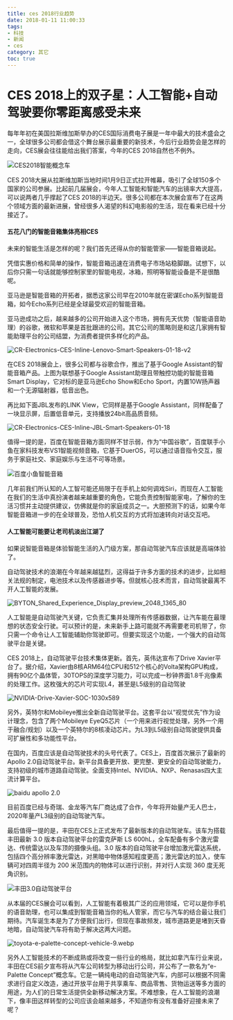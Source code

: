 ```yaml
---
title: ces 2018行业趋势
date: 2018-01-11 11:00:33
tags: 
- 科技
- 新闻
- ces
category: 其它
toc: true
---
```

# CES 2018上的双子星：人工智能+自动驾驶要你零距离感受未来

每年年初在美国拉斯维加斯举办的CES国际消费电子展是一年中最大的技术盛会之一，全球很多公司都会借这个舞台展示最重要的新技术，今后行业趋势会是怎样的走向，CES展会往往能给出我们答案，今年的CES 2018自然也不例外。

![CES2018智能概念车](https://i.loli.net/2018/01/11/5a56f3366b584.jpg)

CES 2018大展从拉斯维加斯当地时间1月9日正式拉开帷幕，吸引了全球150多个国家的公司参展。比起前几届展会，今年人工智能和智能汽车的出镜率大大提高，可以说两者几乎撑起了CES 2018的半边天。很多公司都在本次展会宣布了在这两个领域方面的最新进展，曾经很多人渴望的科幻电影般的生活，现在看来已经十分接近了。

<!-- more -->

#### 五花八门的智能音箱集体亮相CES

未来的智能生活是怎样的呢？我们首先还得从你的智能管家——智能音箱说起。

凭借实惠价格和简单的操作，智能音箱迅速在消费电子市场站稳脚跟。试想下，以后你只需一句话就能够控制家里的智能电视，冰箱，照明等智能设备是不是很酷呢。

亚马逊是智能音箱的开拓者，据悉这家公司早在2010年就在密谋Echo系列智能音箱，如今Echo系列已经是全球最受欢迎的智能音箱。

亚马逊成功之后，越来越多的公司开始进入这个市场，拥有先天优势（智能语音助理）的谷歌，微软和苹果是首批跟进的公司。其它公司的策略则是和这几家拥有智能助理平台的公司结盟，为消费者提供多样化的产品。

![CR-Electronics-CES-Inline-Lenovo-Smart-Speakers-01-18-v2](/assets/CR-Electronics-CES-Inline-Lenovo-Smart-Speakers-01-18-v2.jpg)

在CES 2018展会上，很多公司都与谷歌合作，推出了基于Google Assistant的智能音箱产品。上图为联想基于Google Assistant助理且带触控功能的智能音箱Smart Display，它对标的是亚马逊Echo Show和Echo Sport，内置10W扬声器和一个无源辐射器，低音出色。

再比如下面JBL发布的LINK View，它同样是基于Google Assistant，同样配备了一块显示屏，后置低音单元，支持播放24bit高品质音频。

![CR-Electronics-CES-Inline-JBL-Smart-Speakers-01-18](/assets/CR-Electronics-CES-Inline-JBL-Smart-Speakers-01-18.jpg)


值得一提的是，百度在智能音箱方面同样不甘示弱，作为“中国谷歌”，百度联手小鱼在家科技发布VS1智能视频音箱，它基于DuerOS，可以通过语音指令交互，服务于家庭社交、家庭娱乐与生活不可等场景。

![百度小鱼智能音箱](/assets/IMG_5622.jpg)

几年前我们所认知的人工智可能还局限于在手机上如何调戏Siri，而现在人工智能在我们的生活中真扮演者越来越重要的角色，它能负责控制智能家电，了解你的生活习惯并主动提供建议，仿佛就是你的家庭成员之一。大胆预测下的话，如果今年智能音箱进一步的在全球普及，恐怕人机交互的方式将加速转向对话交互吧。

#### 人工智能可能要让老司机淡出江湖了

如果说智能音箱是体验智能生活的入门级方案，那自动驾驶汽车应该就是高端体验了。

自动驾驶技术的浪潮在今年越来越猛烈，这得益于许多方面的技术的进步，比如相关法规的制定，电池技术以及传感器进步等。但就核心技术而言，自动驾驶最离不开人工智能的发展。

![BYTON_Shared_Experience_Display_preview_2048_1365_80](/assets/BYTON_Shared_Experience_Display_preview_2048_1365_80.jpg)

人工智能是自动驾驶汽关键，它负责汇集并处理所有传感器数据，让汽车能在最理想的状态安全行驶。可以预计的是，未来新手上路可能就不再需要老司机带了，你只需一个命令让人工智能辅助你驾驶即可。但要实现这个功能，一个强大的自动驾驶平台是关键。

CES 2018上，自动驾驶平台技术集体更新。首先，英伟达宣布了Drive Xavier平台了。据介绍，Xavier由8核ARM64位CPU和512个核心的Volta架构GPU构成，拥有90亿个晶体管，30TOPS的深度学习能力，可以完成一秒钟界面1.8千兆像素的处理工作。这枚强大的芯片可实现L4，甚至是L5级别的自动驾驶

![NVIDIA-Drive-Xavier-SOC-1030x589](/assets/NVIDIA-Drive-Xavier-SOC-1030x589.jpg)

另外，英特尔和Mobileye推出全新自动驾驶平台。这套平台以“视觉优先”作为设计理念，包含了两个Mobileye EyeQ5芯片（一个用来进行视觉处理，另外一个用于融合/规划）以及一个英特尔的8核凌动芯片。为L3到L5级别自动驾驶提供具备可扩展性和多功能性平台。

在国内，百度应该是自动驾驶技术的头号代表了。CES上，百度首次展示了最新的Apollo 2.0自动驾驶平台。新平台具备更开放、更完整、更安全的自动驾驶能力，支持初级的城市道路自动驾驶。全面支持Intel、NVIDIA、NXP、Renasas四大主流计算平台。

![baidu apollo 2.0](/assets/dims%20(1).jpg)

目前百度已经与奇瑞、金龙等汽车厂商达成了合作，今年将开始量产无人巴士，2020年量产L3级别的自动驾驶汽车。

最后值得一提的是，丰田在CES上正式发布了最新版本的自动驾驶车。该车为搭载丰田最新 3.0 版本自动驾驶平台的雷克萨斯 LS 600hL，全车配备有多个激光雷达、传统雷达以及车顶的摄像头组。3.0 版本的自动驾驶平台增加激光雷达系统，包括四个高分辨率激光雷达，对黑暗中物体感知程度更高；激光雷达的加入，使车辆可对四周半径为 200 米范围内的物体可以进行识别，并对行人实现 360 度无死角识别。

![丰田3.0自动驾驶平台](/assets/tri_platform_3_0_2018_06_6ae4aed4329d7f415a6a9825ce4d8c3b81a34efa-640x427-c.jpg)

从本届的CES展会可以看到，人工智能有着极其广泛的应用领域，它可以是你手机的语音助理，也可以集成到智能音箱当你的私人管家，而它与汽车的结合最让我们期待。汽车诞生本是为了方便我们出行，但现在事故频发，城市道路更是堵到天昏地暗，自动驾驶汽车将有助于解决这两大问题。

![toyota-e-palette-concept-vehicle-9.webp](/assets/toyota-e-palette-concept-vehicle-9.webp.jpg)

另外人工智能技术的不断成熟或将改变一些行业的格局，就比如拿汽车行业来说，丰田在CES前夕宣布将从汽车公司转型为移动出行公司，并公布了一款名为“e-Palette Concept”概念车。它是一辆纯电动的自动驾驶汽车，内部可以根据不同需求进行自定义改造，通过开放平台用于共享乘车、商品零售、货物运送等多方面的用途，为人们的日常生活提供全新移动解决方案。不难想象，在人工智能的浪潮下，像丰田这样转型的公司应该会越来越多，不知道你有没有准备好迎接未来了呢？


